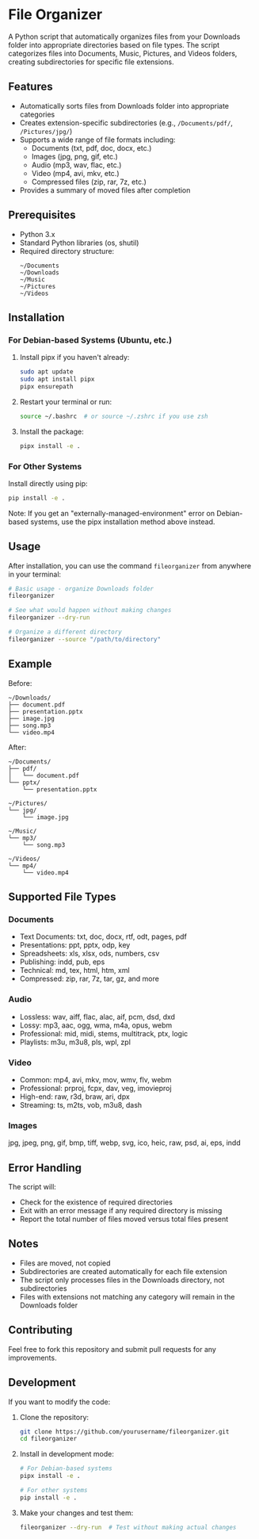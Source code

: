 # File Organizer

A Python script that automatically organizes files from your Downloads folder into appropriate directories based on file types. The script categorizes files into Documents, Music, Pictures, and Videos folders, creating subdirectories for specific file extensions.

## Features

- Automatically sorts files from Downloads folder into appropriate categories
- Creates extension-specific subdirectories (e.g., `/Documents/pdf/`, `/Pictures/jpg/`)
- Supports a wide range of file formats including:
  - Documents (txt, pdf, doc, docx, etc.)
  - Images (jpg, png, gif, etc.)
  - Audio (mp3, wav, flac, etc.)
  - Video (mp4, avi, mkv, etc.)
  - Compressed files (zip, rar, 7z, etc.)
- Provides a summary of moved files after completion

## Prerequisites

- Python 3.x
- Standard Python libraries (os, shutil)
- Required directory structure:
  ```
  ~/Documents
  ~/Downloads
  ~/Music
  ~/Pictures
  ~/Videos
  ```

## Installation

### For Debian-based Systems (Ubuntu, etc.)

1. Install pipx if you haven't already:
   ```bash
   sudo apt update
   sudo apt install pipx
   pipx ensurepath
   ```

2. Restart your terminal or run:
   ```bash
   source ~/.bashrc  # or source ~/.zshrc if you use zsh
   ```

3. Install the package:
   ```bash
   pipx install -e .
   ```

### For Other Systems

Install directly using pip:
```bash
pip install -e .
```

Note: If you get an "externally-managed-environment" error on Debian-based systems, use the pipx installation method above instead.

## Usage

After installation, you can use the command `fileorganizer` from anywhere in your terminal:

```bash
# Basic usage - organize Downloads folder
fileorganizer

# See what would happen without making changes
fileorganizer --dry-run

# Organize a different directory
fileorganizer --source "/path/to/directory"
```

## Example

Before:
```
~/Downloads/
├── document.pdf
├── presentation.pptx
├── image.jpg
├── song.mp3
└── video.mp4
```

After:
```
~/Documents/
├── pdf/
│   └── document.pdf
└── pptx/
    └── presentation.pptx

~/Pictures/
└── jpg/
    └── image.jpg

~/Music/
└── mp3/
    └── song.mp3

~/Videos/
└── mp4/
    └── video.mp4
```

## Supported File Types

### Documents
- Text Documents: txt, doc, docx, rtf, odt, pages, pdf
- Presentations: ppt, pptx, odp, key
- Spreadsheets: xls, xlsx, ods, numbers, csv
- Publishing: indd, pub, eps
- Technical: md, tex, html, htm, xml
- Compressed: zip, rar, 7z, tar, gz, and more

### Audio
- Lossless: wav, aiff, flac, alac, aif, pcm, dsd, dxd
- Lossy: mp3, aac, ogg, wma, m4a, opus, webm
- Professional: mid, midi, stems, multitrack, ptx, logic
- Playlists: m3u, m3u8, pls, wpl, zpl

### Video
- Common: mp4, avi, mkv, mov, wmv, flv, webm
- Professional: prproj, fcpx, dav, veg, imovieproj
- High-end: raw, r3d, braw, ari, dpx
- Streaming: ts, m2ts, vob, m3u8, dash

### Images
jpg, jpeg, png, gif, bmp, tiff, webp, svg, ico, heic, raw, psd, ai, eps, indd

## Error Handling

The script will:
- Check for the existence of required directories
- Exit with an error message if any required directory is missing
- Report the total number of files moved versus total files present

## Notes

- Files are moved, not copied
- Subdirectories are created automatically for each file extension
- The script only processes files in the Downloads directory, not subdirectories
- Files with extensions not matching any category will remain in the Downloads folder

## Contributing

Feel free to fork this repository and submit pull requests for any improvements.

## Development

If you want to modify the code:

1. Clone the repository:
   ```bash
   git clone https://github.com/yourusername/fileorganizer.git
   cd fileorganizer
   ```

2. Install in development mode:
   ```bash
   # For Debian-based systems
   pipx install -e .
   
   # For other systems
   pip install -e .
   ```

3. Make your changes and test them:
   ```bash
   fileorganizer --dry-run  # Test without making actual changes
   ```